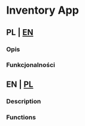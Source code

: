# Inventory App
## PL | [EN](https://github.com/Lokinado/flutter_inventory_app/blob/Markdown/README.md#en--pl)
### Opis

### Funkcjonalności

## EN | [PL](https://github.com/Lokinado/flutter_inventory_app/blob/Markdown/README.md#pl--en)
### Description

### Functions
